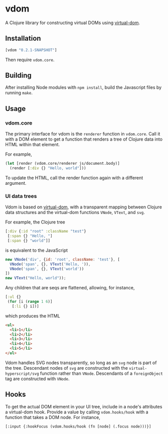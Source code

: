 # vdom

A Clojure library for constructing virtual DOMs using [virtual-dom](https://github.com/Matt-Esch/virtual-dom).

## Installation

```clojure
[vdom "0.2.1-SNAPSHOT"]
```

Then require `vdom.core`.

## Building

After installing Node modules with `npm install`, build the Javascript files by running `make`.

## Usage

### vdom.core

The primary interface for vdom is the `renderer` function in `vdom.core`. Call it with a DOM element to get a function that renders a tree of Clojure data into HTML within that element.

For example,

```clojure
(let [render (vdom.core/renderer js/document.body)]
  (render [:div {} "Hello, world"]))
```

To update the HTML, call the render function again with a different argument.

### UI data trees

Vdom is based on [virtual-dom](https://github.com/Matt-Esch/virtual-dom), with a transparent mapping between Clojure data structures and the virtual-dom functions `VNode`, `VText`, and `svg`.

For example, the Clojure tree

```clojure
[:div {:id "root" :className "test"}
 [:span {} "Hello, "]
 [:span {} "world"]]
```

is equivalent to the JavaScript

```javascript
new VNode('div', {id: 'root', className: 'test'}, [
  VNode('span', {}, VText('Hello, ')),
  VNode('span', {}, VText('world'))
])
new VText("Hello, world"));
```

Any children that are seqs are flattened, allowing, for instance,

```clojure
[:ul {}
 (for [i (range 1 6)]
   [:li {} i])]
```

which produces the HTML

```html
<ul>
  <li>1</li>
  <li>2</li>
  <li>3</li>
  <li>4</li>
  <li>5</li>
</ul>
```

Vdom handles SVG nodes transparently, so long as an `svg` node is part of the tree. Descendant nodes of `svg` are constructed with the `virtual-hyperscript/svg` function rather than `VNode`. Descendants of a `foreignObject` tag are constructed with `VNode`.

## Hooks

To get the actual DOM element in your UI tree, include in a node's attributes a virtual-dom hook. Provide a value by calling `vdom.hooks/hook` with a function that takes a DOM node. For instance,

```
[:input {:hookFocus (vdom.hooks/hook (fn [node] (.focus node)))}]
```
